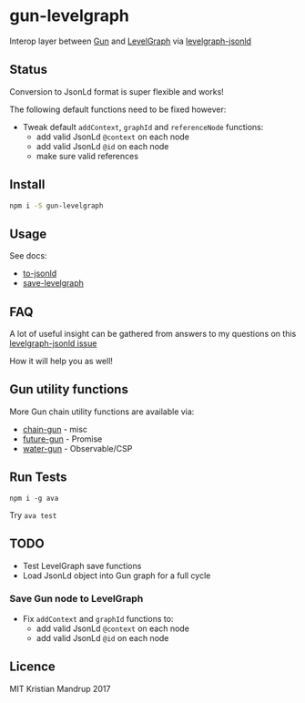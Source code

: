 # gun-levelgraph

Interop layer between [Gun](gun.js.org) and [LevelGraph](https://github.com/mcollina/levelgraph) via [levelgraph-jsonld](https://github.com/mcollina/levelgraph-jsonld)

## Status

Conversion to JsonLd format is super flexible and works!

The following default functions need to be fixed however:

- Tweak default `addContext`, `graphId` and `referenceNode` functions:
  - add valid JsonLd `@context` on each node
  - add valid JsonLd `@id` on each node
  - make sure valid references

## Install

```bash
npm i -S gun-levelgraph
```

## Usage

See docs:

- [to-jsonld](https://github.com/kristianmandrup/gun-levelgraph/blob/master/docs/to-jsonld.md)
- [save-levelgraph](https://github.com/kristianmandrup/gun-levelgraph/blob/master/docs/save-levelgraph.md)

## FAQ

A lot of useful insight can be gathered from answers to my questions on this [levelgraph-jsonld issue](https://github.com/mcollina/levelgraph-jsonld/issues/62)

How it will help you as well!

## Gun utility functions

More Gun chain utility functions are available via:

- [chain-gun](https://github.com/kristianmandrup/chain-gun) - misc
- [future-gun](https://github.com/kristianmandrup/future-gun) - Promise
- [water-gun](https://github.com/kristianmandrup/water-gun) - Observable/CSP

## Run Tests

`npm i -g ava`

Try `ava test`

## TODO

- Test LevelGraph save functions
- Load JsonLd object into Gun graph for a full cycle

### Save Gun node to LevelGraph

- Fix `addContext` and `graphId` functions to:
  - add valid JsonLd `@context` on each node
  - add valid JsonLd `@id` on each node

## Licence

MIT Kristian Mandrup 2017

